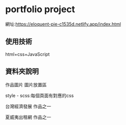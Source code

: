 # portfolio project
網址:https://eloquent-pie-c1535d.netlify.app/index.html
## 使用技術
html+css+JavaScript

## 資料夾說明

作品圖片 圖片放置區

style  - scss:每個頁面有對應的css

台灣經濟發展 作品之一

夏威夷出租網 作品之一
